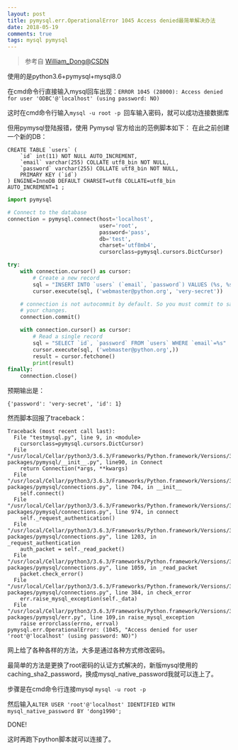```yaml
---
layout: post
title: pymysql.err.OperationalError 1045 Access denied最简单解决办法
date: 2018-05-19
comments: true 
tags: mysql pymysql  
---
```

> 参考自 [William_Dong@CSDN][william]  


使用的是python3.6+pymysql+mysql8.0

在cmd命令行直接输入mysql回车出现：`ERROR 1045 (28000): Access denied for user 'ODBC'@'localhost' (using password: NO)`

这时在cmd命令行输入`mysql -u root -p `回车输入密码，就可以成功连接数据库

但用pymysql登陆报错，使用 Pymysql 官方给出的范例脚本如下：
在此之前创建一个新的DB：

```mysql
CREATE TABLE `users` (
    `id` int(11) NOT NULL AUTO_INCREMENT,
    `email` varchar(255) COLLATE utf8_bin NOT NULL,
    `password` varchar(255) COLLATE utf8_bin NOT NULL,
    PRIMARY KEY (`id`)
) ENGINE=InnoDB DEFAULT CHARSET=utf8 COLLATE=utf8_bin
AUTO_INCREMENT=1 ;
```
```python
import pymysql

# Connect to the database
connection = pymysql.connect(host='localhost',
                             user='root',
                             password='pass',
                             db='test',
                             charset='utf8mb4',
                             cursorclass=pymysql.cursors.DictCursor)

try:
    with connection.cursor() as cursor:
        # Create a new record
        sql = "INSERT INTO `users` (`email`, `password`) VALUES (%s, %s)"
        cursor.execute(sql, ('webmaster@python.org', 'very-secret'))

    # connection is not autocommit by default. So you must commit to save
    # your changes.
    connection.commit()

    with connection.cursor() as cursor:
        # Read a single record
        sql = "SELECT `id`, `password` FROM `users` WHERE `email`=%s"
        cursor.execute(sql, ('webmaster@python.org',))
        result = cursor.fetchone()
        print(result)
finally:
    connection.close()
```
预期输出是：

```shell
{'password': 'very-secret', 'id': 1}
```
然而脚本回报了traceback：
```shell
Traceback (most recent call last):
  File "testmysql.py", line 9, in <module>
    cursorclass=pymysql.cursors.DictCursor)
  File "/usr/local/Cellar/python3/3.6.3/Frameworks/Python.framework/Versions/3.6/lib/python3.6/site-packages/pymysql/__init__.py", line90, in Connect
    return Connection(*args, **kwargs)
  File "/usr/local/Cellar/python3/3.6.3/Frameworks/Python.framework/Versions/3.6/lib/python3.6/site-packages/pymysql/connections.py", line 704, in __init__
    self.connect()
  File "/usr/local/Cellar/python3/3.6.3/Frameworks/Python.framework/Versions/3.6/lib/python3.6/site-packages/pymysql/connections.py", line 974, in connect
    self._request_authentication()
  File "/usr/local/Cellar/python3/3.6.3/Frameworks/Python.framework/Versions/3.6/lib/python3.6/site-packages/pymysql/connections.py", line 1203, in _request_authentication
    auth_packet = self._read_packet()
  File "/usr/local/Cellar/python3/3.6.3/Frameworks/Python.framework/Versions/3.6/lib/python3.6/site-packages/pymysql/connections.py", line 1059, in _read_packet
    packet.check_error()
  File "/usr/local/Cellar/python3/3.6.3/Frameworks/Python.framework/Versions/3.6/lib/python3.6/site-packages/pymysql/connections.py", line 384, in check_error
    err.raise_mysql_exception(self._data)
  File "/usr/local/Cellar/python3/3.6.3/Frameworks/Python.framework/Versions/3.6/lib/python3.6/site-packages/pymysql/err.py", line 109,in raise_mysql_exception
    raise errorclass(errno, errval)
pymysql.err.OperationalError: (1045, "Access denied for user 'root'@'localhost' (using password: NO)")
```
网上给了各种各样的方法，大多是通过各种方式修改密码。

最简单的方法是更换了root密码的认证方式解决的，新版mysql使用的caching_sha2_password，换成mysql_native_password我就可以连上了。

步骤是在cmd命令行连接mysql
`mysql -u root -p`

然后输入`ALTER USER 'root'@'localhost' IDENTIFIED WITH mysql_native_password BY 'dong1990';`

DONE! 

这时再跑下python脚本就可以连接了。

[william]: https://blog.csdn.net/dongweionly/article/details/80273095